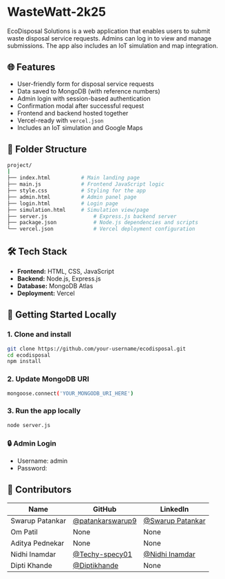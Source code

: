 # WasteWatt-2k25


EcoDisposal Solutions is a web application that enables users to submit waste disposal service requests. Admins can log in to view and manage submissions. The app also includes an IoT simulation and map integration.

## 🌐 Features

- User-friendly form for disposal service requests
- Data saved to MongoDB (with reference numbers)
- Admin login with session-based authentication
- Confirmation modal after successful request
- Frontend and backend hosted together
- Vercel-ready with `vercel.json`
- Includes an IoT simulation and Google Maps

## 📁 Folder Structure

```bash 
project/
|               
├── index.html          # Main landing page
├── main.js             # Frontend JavaScript logic
├── style.css           # Styling for the app
├── admin.html          # Admin panel page
├── login.html          # Login page
├── simulation.html     # Simulation view/page
├── server.js               # Express.js backend server
├── package.json            # Node.js dependencies and scripts
└── vercel.json             # Vercel deployment configuration

```


## 🛠️ Tech Stack

- **Frontend:** HTML, CSS, JavaScript
- **Backend:** Node.js, Express.js
- **Database:** MongoDB Atlas
- **Deployment:** Vercel

## 🚀 Getting Started Locally

### 1. Clone and install
```bash
git clone https://github.com/your-username/ecodisposal.git
cd ecodisposal
npm install
```
### 2. Update MongoDB URI
```bash
mongoose.connect('YOUR_MONGODB_URI_HERE')
```

### 3. Run the app locally
```bash
node server.js
```

### 🔒 Admin Login
- Username: admin
- Password: <PASSWORD>


## 👥 Contributors

| Name             | GitHub                                             | LinkedIn                                                |
|------------------|----------------------------------------------------|----------------------------------------------------------|
| Swarup Patankar  | [@patankarswarup9](https://github.com/patankarswarup9) | [@Swarup Patankar](https://in.linkedin.com/in/swarup-patankar-908a6434a) |
| Om Patil         | None                                                   |  None                                                          |
| Aditya Pednekar  | None                                                   |  None                                                          |
| Nidhi Inamdar    | [@Techy-specy01](https://github.com/Techy-specy01)     | [@Nidhi Inamdar](https://www.linkedin.com/in/nidhi-inamdar-056327213?) |
| Dipti Khande     | [@Diptikhande](https://github.com/Diptikhande)         |  None                                                           |


